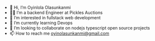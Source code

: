 - 👋 Hi, I’m Oyinlola Olasunkanmi
- 👨‍💻 I’m a backend Engineer at Pickles Auctions
- 👀 I’m interested in fullstack web development
- 🌱 I’m currently learning Devops
- 💞️ I’m looking to collaborate on nodejs typescript open source projects
- 📫 How to reach me oyinolasunkanmi@gmail.com

<!---
olasunkanmi-SE/olasunkanmi-SE is a ✨ special ✨ repository because its `README.md` (this file) appears on your GitHub profile.
You can click the Preview link to take a look at your changes.
--->
